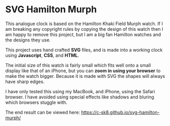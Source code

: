 # SVG Hamilton Murph

This analogue clock is based on the Hamilton Khaki Field Murph watch. If I am breaking any copyright rules by copying the design of this watch then I am happy to remove this project, but I am a big fan Hamilton watches and the designs they use.

This project uses hand crafted **SVG** files, and is made into a working clock using **Javascript**, **CSS**, and **HTML**.

The initial size of this watch is fairly small which fits well onto a small display like that of an iPhone, but you can **zoom in
using your browser** to make the watch bigger. Because it is made with SVG the shapes will always have sharp edges.

I have only tested this using my MacBook, and iPhone, using the Safari browser.
I have avoided using special effects like shadows and bluring which browsers stuggle with.

The end result can be viewed here: https://c-sk8.github.io/svg-hamilton-murph/
